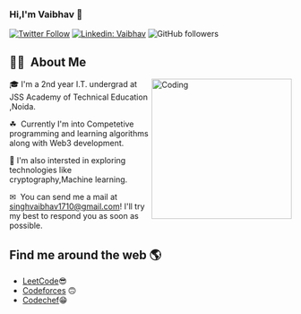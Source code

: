 ### Hi,I'm Vaibhav 👋 

[![Twitter Follow](https://img.shields.io/twitter/follow/SinghV1710?label=Follow)](https://twitter.com/intent/follow?screen_name=SinghV1710)
[![Linkedin: Vaibhav](https://img.shields.io/badge/-Vaibhav-blue?style=flat-square&logo=Linkedin&logoColor=white&link=https://www.linkedin.com/in/vaibhav-singh-577437212/)](https://www.linkedin.com/in/vaibhav-singh-577437212/)
![GitHub followers](https://img.shields.io/github/followers/vaibhav1710?label=Follow&style=social)
  
## 👨‍💻 &nbsp;About Me

<img alt="Coding" src="https://i.pinimg.com/originals/2b/b4/47/2bb447c6f6b5a3f133aeee9d4d1c2b3f.gif" align="right" width="250"/>

🎓&nbsp;I'm a 2nd year I.T. undergrad at JSS Academy of Technical Education ,Noida.

☘ &nbsp;Currently I'm into Competetive programming and learning algorithms along with Web3 development.

🎇&nbsp;I'm also intersted in exploring technologies like cryptography,Machine learning.

✉ &nbsp;You can send me a mail at singhvaibhav1710@gmail.com! I'll try my best to respond you as soon as possible.



## Find me around the web 🌎
- <a href="https://leetcode.com/vaibhav_1710/">LeetCode</a>😎
- <a href="https://www.codeforces.com/profile/vaibhav_1710/">Codeforces</a> 🙃
- <a href="https://www.codechef.com/users/v17s">Codechef</a>😁
